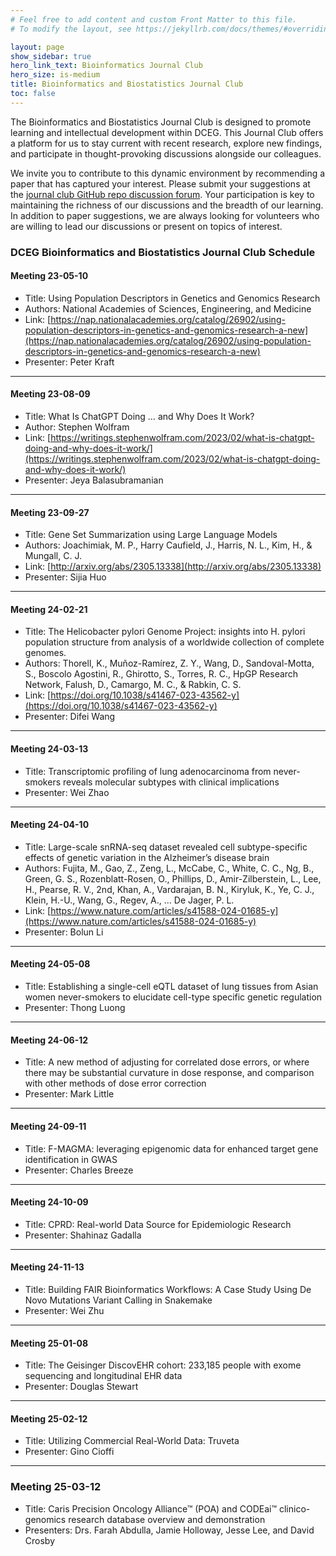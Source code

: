 ```yaml
---
# Feel free to add content and custom Front Matter to this file.
# To modify the layout, see https://jekyllrb.com/docs/themes/#overriding-theme-defaults

layout: page
show_sidebar: true
hero_link_text: Bioinformatics Journal Club
hero_size: is-medium
title: Bioinformatics and Biostatistics Journal Club
toc: false
---
```


The Bioinformatics and Biostatistics Journal Club is designed to promote learning and intellectual development within DCEG. This Journal Club offers a platform for us to stay current with recent research, explore new findings, and participate in thought-provoking discussions alongside our colleagues. 

We invite you to contribute to this dynamic environment by recommending a paper that has captured your interest. Please submit your suggestions at the [journal club GitHub repo discussion forum](https://github.com/NCI-DCEG/bioinformatics_journal_club/discussions). Your participation is key to maintaining the richness of our discussions and the breadth of our learning. In addition to paper suggestions, we are always looking for volunteers who are willing to lead our discussions or present on topics of interest. 

### DCEG Bioinformatics and Biostatistics Journal Club Schedule 

#### Meeting 23-05-10
- Title: Using Population Descriptors in Genetics and Genomics Research 
- Authors: National Academies of Sciences, Engineering, and Medicine  
- Link: [https://nap.nationalacademies.org/catalog/26902/using-population-descriptors-in-genetics-and-genomics-research-a-new](https://nap.nationalacademies.org/catalog/26902/using-population-descriptors-in-genetics-and-genomics-research-a-new) 
- Presenter: Peter Kraft

---
#### Meeting 23-08-09
- Title: What Is ChatGPT Doing … and Why Does It Work?
- Author: Stephen Wolfram
- Link: [https://writings.stephenwolfram.com/2023/02/what-is-chatgpt-doing-and-why-does-it-work/](https://writings.stephenwolfram.com/2023/02/what-is-chatgpt-doing-and-why-does-it-work/)
- Presenter: Jeya Balasubramanian

---
#### Meeting 23-09-27
- Title: Gene Set Summarization using Large Language Models
- Authors: Joachimiak, M. P., Harry Caufield, J., Harris, N. L., Kim, H., & Mungall, C. J.
- Link: [http://arxiv.org/abs/2305.13338](http://arxiv.org/abs/2305.13338)
- Presenter: Sijia Huo

---
#### Meeting 24-02-21
- Title: The Helicobacter pylori Genome Project: insights into H. pylori population structure from analysis of a worldwide collection of complete genomes.
- Authors: Thorell, K., Muñoz-Ramírez, Z. Y., Wang, D., Sandoval-Motta, S., Boscolo Agostini, R., Ghirotto, S., Torres, R. C., HpGP Research Network, Falush, D., Camargo, M. C., & Rabkin, C. S.
- Link: [https://doi.org/10.1038/s41467-023-43562-y](https://doi.org/10.1038/s41467-023-43562-y)
- Presenter: Difei Wang

---
#### Meeting 24-03-13
- Title: Transcriptomic profiling of lung adenocarcinoma from never-smokers reveals molecular subtypes with clinical implications
- Presenter: Wei Zhao

---
#### Meeting 24-04-10
- Title: Large-scale snRNA-seq dataset revealed cell subtype-specific effects of genetic variation in the Alzheimer’s disease brain
- Authors: Fujita, M., Gao, Z., Zeng, L., McCabe, C., White, C. C., Ng, B., Green, G. S., Rozenblatt-Rosen, O., Phillips, D., Amir-Zilberstein, L., Lee, H., Pearse, R. V., 2nd, Khan, A., Vardarajan, B. N., Kiryluk, K., Ye, C. J., Klein, H.-U., Wang, G., Regev, A., … De Jager, P. L.
- Link: [https://www.nature.com/articles/s41588-024-01685-y](https://www.nature.com/articles/s41588-024-01685-y)
- Presenter: Bolun Li

---
#### Meeting 24-05-08
- Title: Establishing a single-cell eQTL dataset of lung tissues from Asian women never-smokers to elucidate cell-type specific genetic regulation
- Presenter: Thong Luong

---
#### Meeting 24-06-12
- Title: A new method of adjusting for correlated dose errors, or where there may be substantial curvature in dose response, and comparison with other methods of dose error correction
- Presenter: Mark Little

---
#### Meeting 24-09-11
- Title: F-MAGMA: leveraging epigenomic data for enhanced target gene identification in GWAS
- Presenter: Charles Breeze

---
#### Meeting 24-10-09
- Title: CPRD: Real-world Data Source for Epidemiologic Research
- Presenter: Shahinaz Gadalla

---
#### Meeting 24-11-13
- Title: Building FAIR Bioinformatics Workflows: A Case Study Using De Novo Mutations Variant Calling in Snakemake
- Presenter: Wei Zhu

---
#### Meeting 25-01-08
- Title: The Geisinger DiscovEHR cohort: 233,185 people with exome sequencing and longitudinal EHR data
- Presenter: Douglas Stewart

---
#### Meeting 25-02-12
- Title: Utilizing Commercial Real-World Data: Truveta
- Presenter: Gino Cioffi

---
### Meeting 25-03-12
- Title: Caris Precision Oncology Alliance™ (POA) and CODEai™ clinico-genomics research database overview and demonstration
- Presenters: Drs. Farah Abdulla, Jamie Holloway, Jesse Lee, and David Crosby